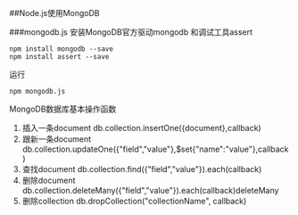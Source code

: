 ##Node.js使用MongoDB

###mongodb.js
安装MongoDB官方驱动mongodb
和调试工具assert
```
npm install mongodb --save
npm install assert --save
```
运行
```
npm mongodb.js
```
MongoDB数据库基本操作函数
1. 插入一条document db.collection.insertOne({document},callback)
2. 跟新一条document db.collection.updateOne({"field","value"},$set{"name":"value"},callback)
3. 查找document db.collection.find({"field","value"}).each(callback)
4. 删除document db.collection.deleteMany({"field","value"}).each(callback)deleteMany
5. 删除collection db.dropCollection("collectionName", callback)
